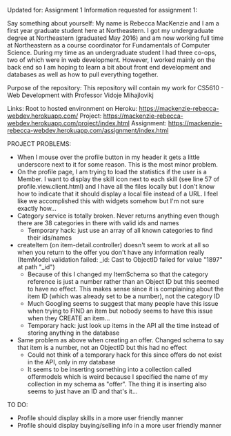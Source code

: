 Updated for: Assignment 1
Information requested for assignment 1:

Say something about yourself:
My name is Rebecca MacKenzie and I am a first year graduate student here at Northeastern. I got my undergraduate degree at Northeastern (graduated May 2016) and am now working full time at Northeastern as a course coordinator for Fundamentals of Computer Science. During my time as an undergraduate student I had three co-ops, two of which were in web development. However, I worked mainly on the back end so I am hoping to learn a bit about front end development and databases as well as how to pull everything together.

Purpose of the repository:
This repository will contain my work for CS5610 - Web Development with Professor Vidoje Mihajlovikj

Links:
Root to hosted environment on Heroku: https://mackenzie-rebecca-webdev.herokuapp.com/
Project: https://mackenzie-rebecca-webdev.herokuapp.com/project/index.html
Assignment: https://mackenzie-rebecca-webdev.herokuapp.com/assignment/index.html

PROJECT PROBLEMS:
- When I mouse over the profile button in my header it gets a little underscore next to it for some reason. This is the most minor problem.
- On the profile page, I am trying to load the statistics if the user is a Member. I want to display the skill icon next to each skill (see line 57 of profile.view.client.html) and I have all the files locally but I don't know how to indicate that it should display a local file instead of a URL. I feel like we accomplished this with widgets somehow but I'm not sure exactly how...
- Category service is totally broken. Never returns anything even though there are 38 categories in there with valid ids and names
    - Temporary hack: just use an array of all known categories to find their ids/names
- createItem (on item-detail.controller) doesn't seem to work at all so when you return to the offer you don't have any information really
    (ItemModel validation failed: _id: Cast to ObjectID failed for value "1897" at path "_id")
    - Because of this I changed my ItemSchema so that the category reference is just a number rather than an Object ID but this seemed to have no effect. This makes sense since it is complaining about the item ID (which was already set to be a number), not the category ID
    - Much Googling seems to suggest that many people have this issue when trying to FIND an item but nobody seems to have this issue when they CREATE an item...
    - Temporary hack: just look up items in the API all the time instead of storing anything in the database
- Same problem as above when creating an offer. Changed schema to say that item is a number, not an ObjectID but this had no effect
    - Could not think of a temporary hack for this since offers do not exist in the API, only in my database
    - It seems to be inserting something into a collection called offermodels which is weird because I specified the name of my collection in my schema as "offer". The thing it is inserting also seems to just have an ID and that's it...

TO DO:
- Profile should display skills in a more user friendly manner
- Profile should display buying/selling info in a more user friendly manner